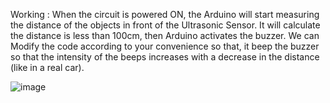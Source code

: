 Working :
   When the circuit is powered ON, the Arduino will start measuring the distance of the objects in front of the Ultrasonic Sensor.
It will calculate the distance is less than 100cm, then Arduino activates the buzzer. We can Modify the code according to your convenience so that,
it beep the buzzer so that the intensity of the beeps increases with a decrease in the distance (like in a real car).

![image](https://user-images.githubusercontent.com/102690524/208017506-9175a336-e0ec-4bb5-a745-556e735c9436.png)

